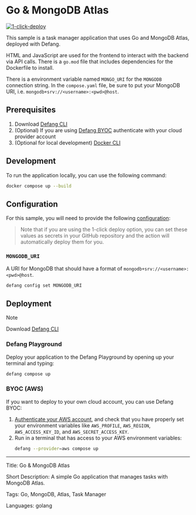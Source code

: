 # Go & MongoDB Atlas

[![1-click-deploy](https://defang.io/deploy-with-defang.png)](https://portal.defang.dev/redirect?url=https%3A%2F%2Fgithub.com%2Fnew%3Ftemplate_name%3Dsample-golang-mongodb-atlas-template%26template_owner%3DDefangSamples)

This sample is a task manager application that uses Go and MongoDB Atlas, deployed with Defang. 

HTML and JavaScript are used for the frontend to interact with the backend via API calls. There is a `go.mod` file that includes dependencies for the Dockerfile to install.

There is a environment variable named `MONGO_URI` for the `MONGODB` connection string. In the `compose.yaml` file, be sure to put your MongoDB URI, i.e.
   `mongodb+srv://<username>:<pwd>@host`.

## Prerequisites

1. Download [Defang CLI](https://github.com/DefangLabs/defang)
2. (Optional) If you are using [Defang BYOC](https://docs.defang.io/docs/concepts/defang-byoc) authenticate with your cloud provider account
3. (Optional for local development) [Docker CLI](https://docs.docker.com/engine/install/)

## Development

To run the application locally, you can use the following command:

```bash
docker compose up --build
```

## Configuration
For this sample, you will need to provide the following [configuration](https://docs.defang.io/docs/concepts/configuration): 

> Note that if you are using the 1-click deploy option, you can set these values as secrets in your GitHub repository and the action will automatically deploy them for you.

### `MONGODB_URI` 
A URI for MongoDB that should have a format of `mongodb+srv://<username>:<pwd>@host`.
```bash
defang config set MONGODB_URI
```

## Deployment

> [!NOTE]
> Download [Defang CLI](https://github.com/DefangLabs/defang)

### Defang Playground

Deploy your application to the Defang Playground by opening up your terminal and typing:
```bash
defang compose up
```

### BYOC (AWS)

If you want to deploy to your own cloud account, you can use Defang BYOC:

1. [Authenticate your AWS account](https://docs.aws.amazon.com/cli/latest/userguide/cli-chap-configure.html), and check that you have properly set your environment variables like `AWS_PROFILE`, `AWS_REGION`, `AWS_ACCESS_KEY_ID`, and `AWS_SECRET_ACCESS_KEY`.
2. Run in a terminal that has access to your AWS environment variables:
    ```bash
    defang --provider=aws compose up
    ```

---

Title: Go & MongoDB Atlas

Short Description: A simple Go application that manages tasks with MongoDB Atlas.

Tags: Go, MongoDB, Atlas, Task Manager

Languages: golang
